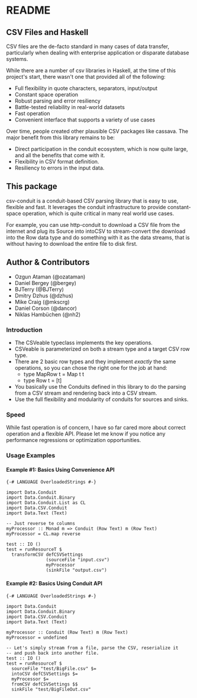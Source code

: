# README

## CSV Files and Haskell

CSV files are the de-facto standard in many cases of data transfer,
particularly when dealing with enterprise application or disparate database
systems.

While there are a number of csv libraries in Haskell, at the time of
this project's start, there wasn't one that provided all of the
following:

* Full flexibility in quote characters, separators, input/output
* Constant space operation
* Robust parsing and error resiliency
* Battle-tested reliability in real-world datasets
* Fast operation
* Convenient interface that supports a variety of use cases

Over time, people created other plausible CSV packages like cassava.
The major benefit from this library remains to be:

* Direct participation in the conduit ecosystem, which is now quite
  large, and all the benefits that come with it.
* Flexibility in CSV format definition.
* Resiliency to errors in the input data.


## This package

csv-conduit is a conduit-based CSV parsing library that is easy to
use, flexible and fast. It leverages the conduit infrastructure to
provide constant-space operation, which is quite critical in many real
world use cases.

For example, you can use http-conduit to download a CSV file from the
internet and plug its Source into intoCSV to stream-convert the
download into the Row data type and do something with it as the data
streams, that is without having to download the entire file to disk
first.


## Author & Contributors

- Ozgun Ataman (@ozataman)
- Daniel Bergey (@bergey)
- BJTerry (@BJTerry)
- Dmitry Dzhus (@dzhus)
- Mike Craig (@mkscrg)
- Daniel Corson (@dancor)
- Niklas Hambüchen (@nh2)


### Introduction

* The CSVeable typeclass implements the key operations.
* CSVeable is parameterized on both a stream type and a target CSV row type.
* There are 2 basic row types and they implement *exactly* the same operations,
  so you can chose the right one for the job at hand:
  - type MapRow t = Map t t
  - type Row t = [t]
* You basically use the Conduits defined in this library to do the
  parsing from a CSV stream and rendering back into a CSV stream.
* Use the full flexibility and modularity of conduits for sources and sinks.

### Speed

While fast operation is of concern, I have so far cared more about correct
operation and a flexible API. Please let me know if you notice any performance
regressions or optimization opportunities.


### Usage Examples


#### Example #1: Basics Using Convenience API

    {-# LANGUAGE OverloadedStrings #-}

    import Data.Conduit
    import Data.Conduit.Binary
    import Data.Conduit.List as CL
    import Data.CSV.Conduit
    import Data.Text (Text)
    
    -- Just reverse te columns
    myProcessor :: Monad m => Conduit (Row Text) m (Row Text)
    myProcessor = CL.map reverse
    
    test :: IO ()
    test = runResourceT $ 
      transformCSV defCSVSettings 
                   (sourceFile "input.csv") 
                   myProcessor
                   (sinkFile "output.csv")


#### Example #2: Basics Using Conduit API

    {-# LANGUAGE OverloadedStrings #-}

    import Data.Conduit
    import Data.Conduit.Binary
    import Data.CSV.Conduit
    import Data.Text (Text)

    myProcessor :: Conduit (Row Text) m (Row Text)
    myProcessor = undefined
    
    -- Let's simply stream from a file, parse the CSV, reserialize it
    -- and push back into another file.
    test :: IO ()
    test = runResourceT $ 
      sourceFile "test/BigFile.csv" $= 
      intoCSV defCSVSettings $=
      myProcessor $=
      fromCSV defCSVSettings $$
      sinkFile "test/BigFileOut.csv"



